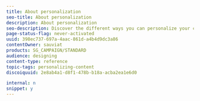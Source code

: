 ```yaml
---
title: About personalization
seo-title: About personalization
description: About personalization
seo-description: Discover the different ways you can personalize your contents in Adobe Campaign.
page-status-flag: never-activated
uuid: 398ec737-697a-4aac-861d-a4b4d9dc3a86
contentOwner: sauviat
products: SG_CAMPAIGN/STANDARD
audience: designing
content-type: reference
topic-tags: personalizing-content
discoiquuid: 2e8ab4a1-d8f1-478b-b18a-acba2ea1e6d0

internal: n
snippet: y
---
```

<!--
# About personalization{#about-personalization}

The content and display of messages delivered by Adobe Campaign can be personalized in several different ways. These ways can be combined according to criteria depending on the profiles. In general, Adobe Campaign allows you to:

* Insert dynamic personalization fields. See [Inserting a personalization field](../../designing/using/personalization.md#inserting-a-personalization-field).
* Insert predefined personalization blocks. See [Adding a content block](../../designing/using/personalization.md#adding-a-content-block).
* Personalize the sender of an email. See [Personalizing the sender](../../designing/using/personalizing-the-sender.md).
* Personalize the subject of an email. See [Personalizing the subject line of an email](../../designing/using/personalizing-the-subject-line-of-an-email.md).
* Create conditional content. See [Defining dynamic content in an email](../../designing/using/personalization.md#defining-dynamic-content-in-an-email) and [Defining dynamic content in a landing page](../../channels/using/defining-dynamic-content-in-a-landing-page.md).

-->